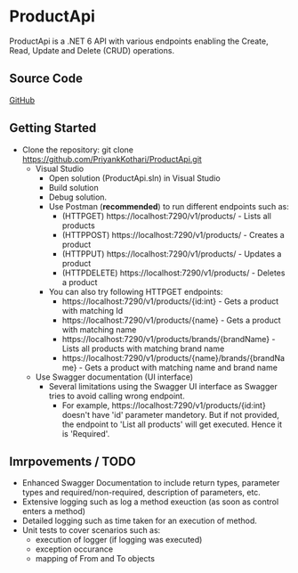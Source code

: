 # ProductApi
ProductApi is a .NET 6 API with various endpoints enabling the Create, Read, Update and Delete (CRUD) operations.

## Source Code
[GitHub](https://github.com/PriyankKothari/ProductApi)

## Getting Started
- Clone the repository:
git clone https://github.com/PriyankKothari/ProductApi.git
  - Visual Studio
    - Open solution (ProductApi.sln) in Visual Studio
    - Build solution
    - Debug solution.
    - Use Postman (**recommended**) to run different endpoints such as:
      - (HTTPGET) https://localhost:7290/v1/products/ - Lists all products
      - (HTTPPOST) https://localhost:7290/v1/products/ - Creates a product
      - (HTTPPUT) https://localhost:7290/v1/products/ - Updates a product
      - (HTTPDELETE) https://localhost:7290/v1/products/ - Deletes a product
    - You can also try following HTTPGET endpoints:
      - https://localhost:7290/v1/products/{id:int} - Gets a product with matching Id
      - https://localhost:7290/v1/products/{name} - Gets a product with matching name
      - https://localhost:7290/v1/products/brands/{brandName} - Lists all products with matching brand name
      - https://localhost:7290/v1/products/{name}/brands/{brandName} - Gets a product with matching name and brand name
  - Use Swagger documentation (UI interface)
    - Several limitations using the Swagger UI interface as Swagger tries to avoid calling wrong endpoint.
      - For example, https://localhost:7290/v1/products/{id:int} doesn't have 'id' parameter mandetory. But if not provided, the endpoint to 'List all products' will get executed. Hence it is 'Required'.
  
## Imrpovements / TODO
- Enhanced Swagger Documentation to include return types, parameter types and required/non-required, description of parameters, etc.
- Extensive logging such as log a method exeuction (as soon as control enters a method)
- Detailed logging such as time taken for an execution of method.
- Unit tests to cover scenarios such as:
  - execution of logger (if logging was executed)
  - exception occurance
  - mapping of From and To objects

